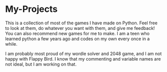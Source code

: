 # My-Projects
This is a collection of most of the games I have made on Python. Feel free to look at them, do whatever you want with them, and give me feedback! You can also recommend new games for me to make. I am a teen who learned python a few years ago and codes on my own every once in a while.

I am probably most proud of my wordle solver and 2048 game, and I am not happy with Flappy Bird.
I know that my commenting and variable names are not  ideal, but I am working on that.